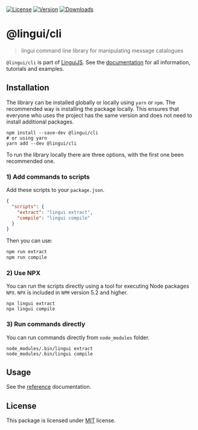 [![License][badge-license]][license]
[![Version][badge-version]][package]
[![Downloads][badge-downloads]][package]

# @lingui/cli

> lingui command line library for manipulating message catalogues

`@lingui/cli` is part of [LinguiJS][linguijs]. See the [documentation][documentation] for all information, tutorials and examples.

## Installation

The library can be installed globally or locally using `yarn` or `npm`. The recommended way is installing the package locally. This ensures that everyone who uses the project has the same version and does not need to install additional packages.

```
npm install --save-dev @lingui/cli
# or using yarn
yarn add --dev @lingui/cli
```

To run the library locally there are three options, with the first one been recommended one.

### 1) Add commands to scripts

Add these scripts to your `package.json`.

```json
{
  "scripts": {
    "extract": "lingui extract",
    "compile": "lingui compile"
  }
}
```

Then you can use:

```sh
npm run extract
npm run compile
```

### 2) Use NPX

You can run the scripts directly using a tool for executing Node packages `NPX`. `NPX` is included in `NPM` version 5.2 and higher.

```
npx lingui extract
npx lingui compile
```

### 3) Run commands directly

You can run commands directly from `node_modules` folder.

```
node_modules/.bin/lingui extract
node_modules/.bin/lingui compile
```

## Usage

See the [reference][reference] documentation.

## License

This package is licensed under [MIT][license] license.

[license]: https://github.com/lingui/js-lingui/blob/main/LICENSE
[linguijs]: https://github.com/lingui/js-lingui
[documentation]: https://lingui.dev
[reference]: https://lingui.dev/ref/cli
[package]: https://www.npmjs.com/package/@lingui/cli
[badge-downloads]: https://img.shields.io/npm/dw/@lingui/cli.svg
[badge-version]: https://img.shields.io/npm/v/@lingui/cli.svg
[badge-license]: https://img.shields.io/npm/l/@lingui/cli.svg
